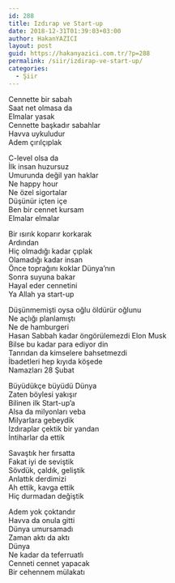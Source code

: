 ```yaml
---
id: 288
title: Izdırap ve Start-up
date: 2018-12-31T01:39:03+03:00
author: HakanYAZICI
layout: post
guid: https://hakanyazici.com.tr/?p=288
permalink: /siir/izdirap-ve-start-up/
categories:
  - Şiir
---
```

Cennette bir sabah  
Saat net olmasa da  
Elmalar yasak  
Cennette başkadır sabahlar  
Havva uykuludur  
Adem çırılçıplak

C-level olsa da  
İlk insan huzursuz  
Umurunda değil yan haklar  
Ne happy hour  
Ne özel sigortalar  
Düşünür içten içe  
Ben bir cennet kursam  
Elmalar elmalar

Bir ısırık koparır korkarak  
Ardından  
Hiç olmadığı kadar çıplak  
Olamadığı kadar insan  
Önce toprağını koklar Dünya&#8217;nın  
Sonra suyuna bakar  
Hayal eder cennetini  
Ya Allah ya start-up

Düşünmemişti oysa oğlu öldürür oğlunu  
Ne açlığı planlamıştı  
Ne de hamburgeri  
Hasan Sabbah kadar öngörülemezdi Elon Musk  
Bilse bu kadar para ediyor din  
Tanrıdan da kimselere bahsetmezdi  
İbadetleri hep kıyıda köşede  
Namazları 28 Şubat

Büyüdükçe büyüdü Dünya  
Zaten böylesi yakışır  
Bilinen ilk Start-up&#8217;a  
Alsa da milyonları veba  
Milyarlara gebeydik  
Izdıraplar çektik bir yandan  
İntiharlar da ettik

Savaştık her fırsatta  
Fakat iyi de seviştik  
Sövdük, çaldık, geliştik  
Anlattık derdimizi  
Ah ettik, kavga ettik  
Hiç durmadan değiştik

Adem yok çoktandır  
Havva da onula gitti  
Dünya umursamadı  
Zaman aktı da aktı  
Dünya  
Ne kadar da teferruatlı  
Cenneti cennet yapacak  
Bir cehennem mülakatı
